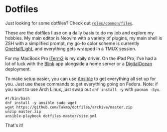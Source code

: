 # Dotfiles

Just looking for some dotfiles? Check out [`roles/common/files`](roles/common/files).

These are the dotfiles I use on a daily basis to do my job and explore my hobbies. My main editor is
Neovim with a variety of plugins, my main shell is ZSH with a simplified prompt, my go-to color
scheme is currently [OneHalfLight][onehalf], and everything gets wrapped in a TMUX session.

For my MacBook Pro [iTerm2][iterm2] is my daily driver. On the iPad Pro, I've had a lot of luck with
the [Blink][blink] app alongside a home server or a [DigitalOcean][digitalocean] deployment.

To make setup easier, you can use [Ansible][ansible] to get everything all set up for you. Just use
these commands to get everything going on Fedora. Note: if you want to use Arch Linux, just swap out
`dnf install -y` with `pacman -Syu`.

```
#!/bin/bash
dnf install -y ansible sudo wget
wget https://github.com/Takmo/dotfiles/archive/master.zip
unzip master.zip
ansible-playbook dotfiles-master/site.yml
```

That's it!


[ansible]: https://ansible.com
[blink]: https://blink.sh
[digitalocean]: https://digitalocean.com
[iterm2]: https://iterm2.com
[onehalf]: https://github.com/sonph/onehalf
